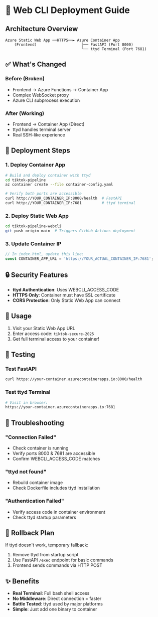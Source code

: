 # 🚀 Web CLI Deployment Guide

## Architecture Overview

```
Azure Static Web App ──HTTPS──► Azure Container App
    (Frontend)                    ├── FastAPI (Port 8000)
                                  └── ttyd Terminal (Port 7681)
```

## ✅ What's Changed

### **Before (Broken)**
- Frontend → Azure Functions → Container App
- Complex WebSocket proxy
- Azure CLI subprocess execution

### **After (Working)**
- Frontend → Container App (Direct)
- ttyd handles terminal server
- Real SSH-like experience

## 🔧 Deployment Steps

### **1. Deploy Container App**
```bash
# Build and deploy container with ttyd
cd tiktok-pipeline
az container create --file container-config.yaml

# Verify both ports are accessible
curl http://YOUR_CONTAINER_IP:8000/health  # FastAPI
curl http://YOUR_CONTAINER_IP:7681         # ttyd terminal
```

### **2. Deploy Static Web App**
```bash
cd tiktok-pipeline-webcli
git push origin main  # Triggers GitHub Actions deployment
```

### **3. Update Container IP**
```javascript
// In index.html, update this line:
const CONTAINER_APP_URL = 'https://YOUR_ACTUAL_CONTAINER_IP:7681';
```

## 🔒 Security Features

- **ttyd Authentication**: Uses WEBCLI_ACCESS_CODE
- **HTTPS Only**: Container must have SSL certificate
- **CORS Protection**: Only Static Web App can connect

## 📱 Usage

1. Visit your Static Web App URL
2. Enter access code: `tiktok-secure-2025`
3. Get full terminal access to your container!

## 🧪 Testing

### Test FastAPI
```bash
curl https://your-container.azurecontainerapps.io:8000/health
```

### Test ttyd Terminal
```bash
# Visit in browser:
https://your-container.azurecontainerapps.io:7681
```

## 🚨 Troubleshooting

### "Connection Failed"
- Check container is running
- Verify ports 8000 & 7681 are accessible
- Confirm WEBCLI_ACCESS_CODE matches

### "ttyd not found"
- Rebuild container image
- Check Dockerfile includes ttyd installation

### "Authentication Failed"
- Verify access code in container environment
- Check ttyd startup parameters

## 🔄 Rollback Plan

If ttyd doesn't work, temporary fallback:
1. Remove ttyd from startup script
2. Use FastAPI `/exec` endpoint for basic commands
3. Frontend sends commands via HTTP POST

## ✨ Benefits

- **Real Terminal**: Full bash shell access
- **No Middleware**: Direct connection = faster
- **Battle Tested**: ttyd used by major platforms
- **Simple**: Just add one binary to container 